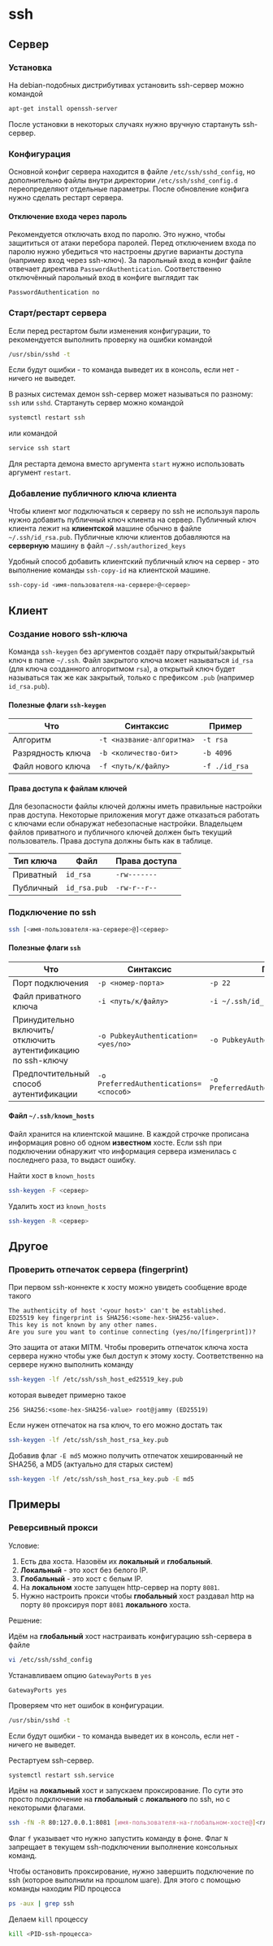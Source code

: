 # ssh

## Сервер

### Установка

На debian-подобных дистрибутивах установить ssh-сервер можно командой

```sh
apt-get install openssh-server
```

После установки в некоторых случаях нужно вручную стартануть ssh-сервер.

### Конфигурация

Основной конфиг сервера находится в файле `/etc/ssh/sshd_config`,
но дополнительно файлы внутри директории `/etc/ssh/sshd_config.d`
переопределяют отдельные параметры.
После обновление конфига нужно сделать рестарт сервера.

#### Отключение входа через пароль

Рекомендуется отключать вход по паролю. Это нужно, чтобы защититься от атаки перебора паролей.
Перед отключением входа по паролю нужно убедиться что настроены другие варианты доступа (например вход через ssh-ключ).
За парольный вход в конфиг файле отвечает директива `PasswordAuthentication`.
Соответственно отключённый парольный вход в конфиге выглядит так

```
PasswordAuthentication no
```

### Старт/рестарт сервера

Если перед рестартом были изменения конфигурации,
то рекомендуется выполнить проверку на ошибки командой

```sh
/usr/sbin/sshd -t
```

Если будут ошибки - то команда выведет их в консоль, если нет - ничего не выведет.

В разных системах демон ssh-сервер может называться по разному: `ssh` или `sshd`.
Стартануть сервер можно командой

```sh
systemctl restart ssh
```

или командой

```sh
service ssh start
```

Для рестарта демона вместо аргумента `start` нужно использовать аргумент `restart`.

### Добавление публичного ключа клиента

Чтобы клиент мог подключаться к серверу по ssh не используя пароль нужно добавить публичный ключ клиента на сервер.
Публичный ключ клиента лежит на **клиентской** машине обычно в файле `~/.ssh/id_rsa.pub`.
Публичные ключи клиентов добавляются на **серверную** машину в файл `~/.ssh/authorized_keys`

Удобный способ добавить клиентский публичный ключ на сервер - это выполнение команды `ssh-copy-id` на клиентской машине.

```sh
ssh-copy-id <имя-пользователя-на-сервере>@<сервер>
```

## Клиент

### Создание нового ssh-ключа

Команда `ssh-keygen` без аргументов создаёт пару открытый/закрытый ключ в папке `~/.ssh`.
Файл закрытого ключа может называться `id_rsa` (для ключа созданного алгоритмом `rsa`),
а открытый ключ будет называться так же как закрытый, только с префиксом `.pub` (например `id_rsa.pub`).

#### Полезные флаги `ssh-keygen`

| Что               | Синтаксис                 | Пример        |
|-------------------|---------------------------|---------------|
| Алгоритм          | `-t <название-алгоритма>` | `-t rsa`      |
| Разрядность ключа | `-b <количество-бит>`     | `-b 4096`     |
| Файл нового ключа | `-f <путь/к/файлу>`       | `-f ./id_rsa` |

#### Права доступа к файлам ключей

Для безопасности файлы ключей должны иметь правильные настройки прав доступа.
Некоторые приложения могут даже отказаться работать с ключами если обнаружат небезопасные настройки.
Владельцем файлов приватного и публичного ключей должен быть текущий пользователь.
Права доступа должны быть как в таблице.

| Тип ключа | Файл         | Права доступа |
|-----------|--------------|---------------|
| Приватный | `id_rsa`     | `-rw-------`  |
| Публичный | `id_rsa.pub` | `-rw-r--r--`  |

### Подключение по ssh

```sh
ssh [<имя-пользователя-на-сервере>@]<сервер>
```

#### Полезные флаги `ssh`

| Что                                                          | Синтаксис                              | Пример                                 |
|--------------------------------------------------------------|----------------------------------------|----------------------------------------|
| Порт подключения                                             | `-p <номер-порта>`                     | `-p 22`                                |
| Файл приватного ключа                                        | `-i <путь/к/файлу>`                    | `-i ~/.ssh/id_rsa`                     |
| Принудительно включить/отключить аутентификацию по ssh-ключу | `-o PubkeyAuthentication=<yes/no>`     | `-o PubkeyAuthentication=no`           |
| Предпочтительный способ аутентификации                       | `-o PreferredAuthentications=<способ>` | `-o PreferredAuthentications=password` |

#### Файл `~/.ssh/known_hosts`

Файл хранится на клиентской машине. В каждой строчке прописана информация ровно об одном **известном** хосте.
Если ssh при подключении обнаружит что информация сервера изменилась с последнего раза, то выдаст ошибку.

Найти хост в `known_hosts`

```sh
ssh-keygen -F <сервер>
```

Удалить хост из `known_hosts`

```sh
ssh-keygen -R <сервер>
```

## Другое

### Проверить отпечаток сервера (fingerprint)

При первом ssh-коннекте к хосту можно увидеть сообщение вроде такого

```
The authenticity of host '<your host>' can't be established.
ED25519 key fingerprint is SHA256:<some-hex-SHA256-value>.
This key is not known by any other names.
Are you sure you want to continue connecting (yes/no/[fingerprint])?
```

Это защита от атаки MITM. Чтобы проверить отпечаток ключа хоста сервера
нужно чтобы уже был доступ к этому хосту.
Соответственно на сервере нужно выполнить команду

```sh
ssh-keygen -lf /etc/ssh/ssh_host_ed25519_key.pub
```

которая выведет примерно такое

```
256 SHA256:<some-hex-SHA256-value> root@jammy (ED25519)
```

Если нужен отпечаток на rsa ключ, то его можно достать так

```sh
ssh-keygen -lf /etc/ssh/ssh_host_rsa_key.pub
```

Добавив флаг `-E md5` можно получить отпечаток хешированный не SHA256, а MD5
(актуально для старых систем)

```sh
ssh-keygen -lf /etc/ssh/ssh_host_rsa_key.pub -E md5
```

## Примеры

### Реверсивный прокси

Условие:

1. Есть два хоста. Назовём их **локальный** и **глобальный**.
1. **Локальный** - это хост без белого IP.
1. **Глобальный** - это хост с белым IP.
1. На **локальном** хосте запущен http-сервер на порту `8081`.
1. Нужно настроить прокси чтобы **глобальный** хост раздавал http на порту `80`
   проксируя порт `8081` **локального** хоста.

Решение:

Идём на **глобальный** хост настраивать конфигурацию ssh-сервера в файле

```sh
vi /etc/ssh/sshd_config
```

Устанавливаем опцию `GatewayPorts` в `yes`

```
GatewayPorts yes
```

Проверяем что нет ошибок в конфигурации.

```sh
/usr/sbin/sshd -t
```

Если будут ошибки - то команда выведет их в консоль, если нет - ничего не выведет.

Рестартуем ssh-сервер.

```sh
systemctl restart ssh.service
```

Идём на **локальный** хост и запускаем проксирование.
По сути это просто подключение на **глобальный** с **локального** по ssh, но с некоторыми флагами.

```sh
ssh -fN -R 80:127.0.0.1:8081 [имя-пользователя-на-глобальном-хосте@]<глобальный-хост>
```

Флаг `f` указывает что нужно запустить команду в фоне.
Флаг `N` запрещает в текущем ssh-подключении выполнение консольных команд.

Чтобы остановить проксирование, нужно завершить подключение по ssh (которое выполнили на прошлом шаге).
Для этого с помощью команды находим PID процесса

```sh
ps -aux | grep ssh
```

Делаем `kill` процессу

```sh
kill <PID-ssh-процесса>
```
